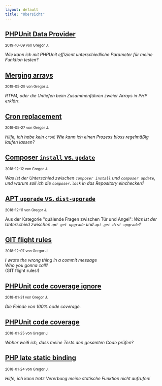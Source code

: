 ```yaml
---
layout: default
title: "Übersicht"
---
```


## [PHPUnit Data Provider](./2019-10-09-phpunit-data-provider.html)

<small>2019-10-09 von Gregor J.</small>

_Wie kann ich mit PHPUnit effizient unterschiedliche Parameter für meine Funktion testen?_

## [Merging arrays](./2019-05-29-merging-arrays.html)

<small>2019-05-29 von Gregor J.</small>

_RTFM, oder die Untiefen beim Zusammenführen zweier Arrays in PHP erklärt._

## [Cron replacement](./2019-05-27-cron-replacement.html)

<small>2019-05-27 von Gregor J.</small>

_Hilfe, ich habe kein `cron`! Wie kann ich einen Prozess bloss regelmäßig laufen lassen?_

## [Composer `install` vs. `update`](./2018-12-12-composer-install-vs-update.html)

<small>2018-12-12 von Gregor J.</small>

_Was ist der Unterschied zwischen `composer install` und `composer update`, und warum soll ich die `composer.lock` in das Repository einchecken?_

## [APT `upgrade` vs. `dist-upgrade`](2018-12-11-apt-upgrade-vs-dist-upgrade.html)

<small>2018-12-11 von Gregor J.</small>

Aus der Kategorie "quälende Fragen zwischen Tür und Angel": _Was ist der Unterschied zwischen `apt-get upgrade` und `apt-get dist-upgrade`?_ 

## [GIT flight rules](2018-12-07-git-flight-rules.html)

<small>2018-12-07 von Gregor J.</small>

_I wrote the wrong thing in a commit message_   
_Who you gonna call?_   
(GIT flight rules!)

## [PHPUnit code coverage ignore](2018-01-31-phpunit-code-coverage-ignore.html)

<small>2018-01-31 von Gregor J.</small>

_Die Feinde von 100% code coverage._

## [PHPUnit code coverage](2018-01-25-phpunit-code-coverage.html)

<small>2018-01-25 von Gregor J.</small>

_Woher weiß ich, dass meine Tests den gesamten Code prüfen?_

## [PHP late static binding](2018-01-24-late-static-binding.html)

<small>2018-01-24 von Gregor J.</small>

_Hilfe, ich kann trotz Vererbung meine statische Funktion nicht aufrufen!_
